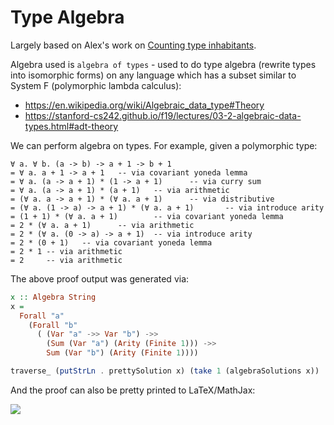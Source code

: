 # Type Algebra

Largely based on Alex's work on [Counting type inhabitants](https://alexknvl.com/posts/counting-type-inhabitants.html).

Algebra used is `algebra of types` - used to do type algebra (rewrite types into isomorphic forms) on any language which has a subset similar to System F (polymorphic lambda calculus):

* https://en.wikipedia.org/wiki/Algebraic_data_type#Theory
* https://stanford-cs242.github.io/f19/lectures/03-2-algebraic-data-types.html#adt-theory

We can perform algebra on types. For example, given a polymorphic type:

```
∀ a. ∀ b. (a -> b) -> a + 1 -> b + 1
= ∀ a. a + 1 -> a + 1   -- via covariant yoneda lemma
= ∀ a. (a -> a + 1) * (1 -> a + 1)      -- via curry sum
= ∀ a. (a -> a + 1) * (a + 1)   -- via arithmetic
= (∀ a. a -> a + 1) * (∀ a. a + 1)      -- via distributive
= (∀ a. (1 -> a) -> a + 1) * (∀ a. a + 1)       -- via introduce arity
= (1 + 1) * (∀ a. a + 1)        -- via covariant yoneda lemma
= 2 * (∀ a. a + 1)      -- via arithmetic
= 2 * (∀ a. (0 -> a) -> a + 1)  -- via introduce arity
= 2 * (0 + 1)   -- via covariant yoneda lemma
= 2 * 1 -- via arithmetic
= 2     -- via arithmetic
```

The above proof output was generated via:

```haskell
x :: Algebra String
x =
  Forall "a"
    (Forall "b"
      ( (Var "a" ->> Var "b") ->>
        (Sum (Var "a") (Arity (Finite 1))) ->>
        Sum (Var "b") (Arity (Finite 1))))

traverse_ (putStrLn . prettySolution x) (take 1 (algebraSolutions x))
```

And the proof can also be pretty printed to LaTeX/MathJax:

![](https://render.githubusercontent.com/render/math?math=%5Cbbox%5B%23FFF%5D%7B%5Cbegin%7Balign*%7D%0A%5Cforall%20a.%20%5Cforall%20b.%20(a%20%5Crightarrow%20b)%20%5Crightarrow%20((a%20%2B%201)%20%5Crightarrow%20(b%20%2B%201))%20%26%3D%20%5Cforall%20a.%20(a%20%2B%201)%20%5Crightarrow%20(a%20%2B%201)%20%26%26%20%5Ctext%7B(covariant%20yoneda%20lemma)%7D%0A%5C%5C%0A%26%3D%20%5Cforall%20a.%20a%20%5Crightarrow%20(a%20%2B%201)%20*%201%20%5Crightarrow%20(a%20%2B%201)%20%26%26%20%5Ctext%7B(curry%20sum)%7D%0A%5C%5C%0A%26%3D%20%5Cforall%20a.%20a%20%5Crightarrow%20(a%20%2B%201)%20*%20(a%20%2B%201)%20%26%26%20%5Ctext%7B(arithmetic)%7D%0A%5C%5C%0A%26%3D%20(%5Cforall%20a.%20a%20%5Crightarrow%20(a%20%2B%201))%20*%20(%5Cforall%20a.%20a%20%2B%201)%20%26%26%20%5Ctext%7B(distributive)%7D%0A%5C%5C%0A%26%3D%20(%5Cforall%20a.%20(1%20%5Crightarrow%20a)%20%5Crightarrow%20(a%20%2B%201))%20*%20(%5Cforall%20a.%20a%20%2B%201)%20%26%26%20%5Ctext%7B(introduce%20arity)%7D%5C%5C%0A%26%3D%20(1%20%2B%201)%20*%20(%5Cforall%20a.%20a%20%2B%201)%20%26%26%20%5Ctext%7B(covariant%20yoneda%20lemma)%7D%0A%5C%5C%0A%26%3D%202%20*%20(%5Cforall%20a.%20a%20%2B%201)%20%26%26%20%5Ctext%7B(arithmetic)%7D%0A%5C%5C%0A%26%3D%202%20*%20(%5Cforall%20a.%20(0%20%5Crightarrow%20a)%20%5Crightarrow%20(a%20%2B%201))%20%26%26%20%5Ctext%7B(introduce%20arity)%7D%0A%5C%5C%0A%26%3D%202%20*%20(0%20%2B%201)%20%26%26%20%5Ctext%7B(covariant%20yoneda%20lemma)%7D%0A%5C%5C%0A%26%3D%202%20*%201%20%26%26%20%5Ctext%7B(arithmetic)%7D%0A%5C%5C%0A%26%3D%202%20%26%26%20%5Ctext%7B(arithmetic)%7D%0A%5Cend%7Balign*%7D%7D)
